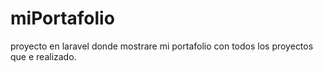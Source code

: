 # miPortafolio
proyecto en laravel donde mostrare mi portafolio con todos los proyectos que e realizado.
